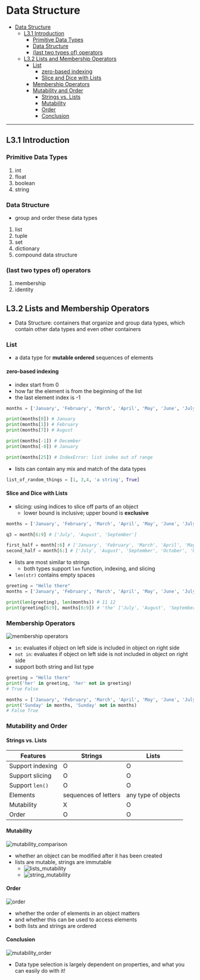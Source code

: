 # Data Structure

- [Data Structure](#data-structure)
  - [L3.1 Introduction](#l31-introduction)
    - [Primitive Data Types](#primitive-data-types)
    - [Data Structure](#data-structure-1)
    - [(last two types of) operators](#last-two-types-of-operators)
  - [L3.2 Lists and Membership Operators](#l32-lists-and-membership-operators)
    - [List](#list)
      - [zero-based indexing](#zero-based-indexing)
      - [Slice and Dice with Lists](#slice-and-dice-with-lists)
    - [Membership Operators](#membership-operators)
    - [Mutability and Order](#mutability-and-order)
      - [Strings vs. Lists](#strings-vs-lists)
      - [Mutability](#mutability)
      - [Order](#order)
      - [Conclusion](#conclusion)

---

## L3.1 Introduction

### Primitive Data Types

1. int
2. float
3. boolean
4. string

### Data Structure

- group and order these data types

1. list
2. tuple
3. set
4. dictionary
5. compound data structure

### (last two types of) operators

1. membership
2. identity

## L3.2 Lists and Membership Operators

- Data Structure: containers that organize and group data types, which contain other data types and even other containers

### List

- a data type for **mutable ordered** sequences of elements

#### zero-based indexing

- index start from 0
- how far the element is from the beginning of the list
- the last element index is -1

```py
months = ['January', 'February', 'March', 'April', 'May', 'June', 'July', 'August', 'September', 'October', 'November', 'December']

print(months[0]) # January
print(months[1]) # February
print(months[7]) # August

print(months[-1]) # December
print(months[-0]) # January

print(months[25]) # IndexError: list index out of range
```

- lists can contain any mix and match of the data types

```py
list_of_random_things = [1, 3,4, 'a string', True]
```

#### Slice and Dice with Lists

- slicing: using indices to slice off parts of an object
  - lower bound is inclusive; upper bound is **exclusive**

```py
months = ['January', 'February', 'March', 'April', 'May', 'June', 'July', 'August', 'September', 'October', 'November', 'December']

q3 = month[6:9] # ['July', 'August', 'September']

first_half = month[:6] # ['January', 'February', 'March', 'April', 'May', 'June']
second_half = month[6:] # ['July', 'August', 'September', 'October', 'November', 'December']
```

- lists are most similar to strings
  - both types support `len` function, indexing, and slicing
- `len(str)` contains empty spaces

```py
greeting = "Hello there"
months = ['January', 'February', 'March', 'April', 'May', 'June', 'July', 'August', 'September', 'October', 'November', 'December']

print(len(greeting), len(months)) # 11 12
print(greeting[6:9], months[6:9]) # 'the' ['July', 'August', 'September']
```

### Membership Operators

![membership operators](img/L2&#32;16b&#32;Lists&#32;And&#32;Membership&#32;Operators&#32;V3&#32;1-48&#32;screenshot.png)

- `in`: evaluates if object on left side is included in object on right side
- `not in`: evaluates if object on left side is not included in object on right side
- support both string and list type

```py
greeting = "Hello there"
print('her' in greeting, 'her' not in greeting)
# True False

months = ['January', 'February', 'March', 'April', 'May', 'June', 'July', 'August', 'September', 'October', 'November', 'December']
print('Sunday' in months, 'Sunday' not in months)
# False True
```

### Mutability and Order

#### Strings vs. Lists

| Features         | Strings              | Lists               |
| ---------------- | -------------------- | ------------------- |
| Support indexing | O                    | O                   |
| Support slicing  | O                    | O                   |
| Support `len()`  | O                    | O                   |
| Elements         | sequences of letters | any type of objects |
| Mutability       | X                    | O                   |
| Order            | O                    | O                   |

#### Mutability

![mutability_comparison](img/L2&#32;16c&#32;Lists&#32;And&#32;Membership&#32;Operators&#32;II&#32;V4&#32;0-50&#32;screenshot.png)

- whether an object can be modified after it has been created
- lists are mutable, strings are immutable
  - ![lists_mutability](img/L2&#32;16c&#32;Lists&#32;And&#32;Membership&#32;Operators&#32;II&#32;V4&#32;0-28&#32;screenshot.png)
  - ![string_mutability](img/L2&#32;16c&#32;Lists&#32;And&#32;Membership&#32;Operators&#32;II&#32;V4&#32;0-33&#32;screenshot.png)

#### Order

![order](img/L2&#32;16c&#32;Lists&#32;And&#32;Membership&#32;Operators&#32;II&#32;V4&#32;1-3&#32;screenshot.png)

- whether the order of elements in an object matters
- and whether this can be used to access elements
- both lists and strings are ordered

#### Conclusion

![mutability_order](img/L2&#32;16c&#32;Lists&#32;And&#32;Membership&#32;Operators&#32;II&#32;V4&#32;1-16&#32;screenshot.png)

- Data type selection is largely dependent on properties, and what you can easily do with it!

<!-- ## Vocabulary -->

<!-- 1. vocabuary (n.) 單字 -->

<!-- ## Reference -->

<!-- 1. -->

<!-- ## Further Reading -->

<!-- 1. -->
